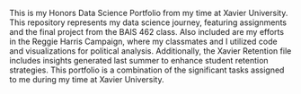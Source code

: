 This is my Honors Data Science Portfolio from my time at Xavier University.
This repository represents my data science journey, featuring assignments and the final project from the BAIS 462 class. Also included are my efforts in the Reggie Harris Campaign, where my classmates and I utilized code and visualizations for political analysis. Additionally, the Xavier Retention file includes insights generated last summer to enhance student retention strategies. This portfolio is a combination of the significant tasks assigned to me during my time at Xavier University.
